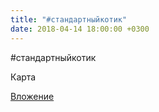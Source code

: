 ```yaml
---
title: "#стандартныйкотик"
date: 2018-04-14 18:00:00 +0300
---
```


#стандартныйкотик

Карта

[Вложение](/assets/vk_photos/2/_FSrwSkzMbM.jpg)
